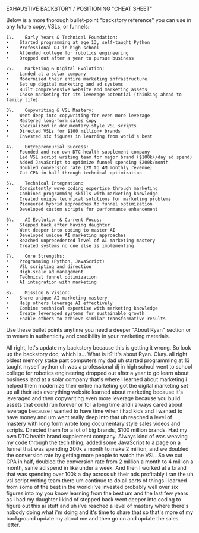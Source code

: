 EXHAUSTIVE BACKSTORY / POSITIONING "CHEAT SHEET"

Below is a more thorough bullet-point "backstory reference" you can use in any future copy, VSLs, or funnels:

```
1\.    Early Years & Technical Foundation:
•    Started programming at age 13, self-taught Python
•    Professional DJ in high school
•    Attended college for robotics engineering
•    Dropped out after a year to pursue business

2\.    Marketing & Digital Evolution:
•    Landed at a solar company
•    Modernized their entire marketing infrastructure
•    Set up digital marketing and ad systems
•    Built comprehensive website and marketing assets
•    Chose marketing for its leverage potential (thinking ahead to family life)

3\.    Copywriting & VSL Mastery:
•    Went deep into copywriting for even more leverage
•    Mastered long-form sales copy
•    Specialized in documentary-style VSL scripts
•    Directed VSLs for $100 million+ brands
•    Invested six figures in learning from world's best

4\.    Entrepreneurial Success:
•    Founded and ran own DTC health supplement company
•    Led VSL script writing team for major brand ($100k+/day ad spend)
•    Added JavaScript to optimize funnel spending $200k/month
•    Doubled conversion rate (2M to 4M monthly revenue)
•    Cut CPA in half through technical optimization

5\.    Technical Integration:
•    Consistently wove coding expertise through marketing
•    Combined programming skills with marketing knowledge
•    Created unique technical solutions for marketing problems
•    Pioneered hybrid approaches to funnel optimization
•    Developed custom scripts for performance enhancement

6\.    AI Evolution & Current Focus:
•    Stepped back after having daughter
•    Went deeper into coding to master AI
•    Developed unique AI marketing approaches
•    Reached unprecedented level of AI marketing mastery
•    Created systems no one else is implementing

7\.    Core Strengths:
•    Programming (Python, JavaScript)
•    VSL scripting and direction
•    High-scale ad management
•    Technical funnel optimization
•    AI integration with marketing

8\.    Mission & Vision:
•    Share unique AI marketing mastery
•    Help others leverage AI effectively
•    Combine technical expertise with marketing knowledge
•    Create leveraged systems for sustainable growth
•    Enable others to achieve similar transformative results
```

Use these bullet points anytime you need a deeper "About Ryan" section or to weave in authenticity and credibility in your marketing materials.

All right, let's update my backstory because this is getting it wrong. So look up the backstory doc, which is... What is it? It's about Ryan. Okay. all right oldest memory stake part computers my dad uh started programming at 13 taught myself python uh was a professional dj in high school went to school college for robotics engineering dropped out after a year to go learn about business land at a solar company that's where i learned about marketing i helped them modernize their entire marketing got the digital marketing set up all their ads everything website learned about marketing because it's leveraged and then copywriting even more leverage because you build assets that could run forever or for a long time and i always cared about leverage because i wanted to have time when i had kids and i wanted to have money and um went really deep into that uh reached a level of mastery with long form wrote long documentary style sales videos and scripts. Directed them for a lot of big brands, $100 million brands. Had my own DTC health brand supplement company. Always kind of was weaving my code through the tech thing, added some JavaScript to a page on a funnel that was spending 200k a month to make 2 million, and we doubled the conversion rate by getting more people to watch the VSL. So we cut CPA in half, doubled the conversion rate from 2 million a month to 4 million a month, same ad spend in like under a week. And then I worked at a brand that was spending over 100k a day across uh their ads profitably i ran the uh vsl script writing team there um continue to do all sorts of things i learned from some of the best in the world i've invested probably well over six figures into my you know learning from the best um and the last few years as i had my daughter i kind of stepped back went deeper into coding to figure out this ai stuff and uh i've reached a level of mastery where there's nobody doing what i'm doing and it's time to share that so that's more of my background update my about me and then go on and update the sales letter.
